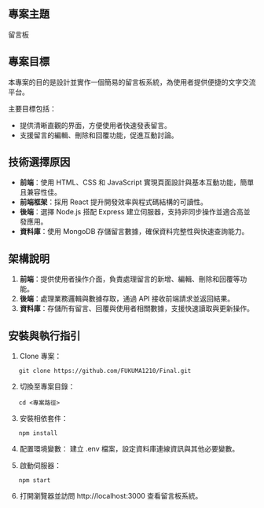 ## 專案主題
留言板

## 專案目標
本專案的目的是設計並實作一個簡易的留言板系統，為使用者提供便捷的文字交流平台。  

主要目標包括：  
  - 提供清晰直觀的界面，方便使用者快速發表留言。  
  - 支援留言的編輯、刪除和回覆功能，促進互動討論。   

## 技術選擇原因
  - **前端**：使用 HTML、CSS 和 JavaScript 實現頁面設計與基本互動功能，簡單且兼容性佳。
  - **前端框架**：採用 React 提升開發效率與程式碼結構的可讀性。
  - **後端**：選擇 Node.js 搭配 Express 建立伺服器，支持非同步操作並適合高並發應用。
  - **資料庫**：使用 MongoDB 存儲留言數據，確保資料完整性與快速查詢能力。  

## 架構說明
  1. **前端**：提供使用者操作介面，負責處理留言的新增、編輯、刪除和回覆等功能。  
  2. **後端**：處理業務邏輯與數據存取，通過 API 接收前端請求並返回結果。  
  3. **資料庫**：存儲所有留言、回覆與使用者相關數據，支援快速讀取與更新操作。 

## 安裝與執行指引
  1. Clone 專案：
  ```
     git clone https://github.com/FUKUMA1210/Final.git
  ```

  2. 切換至專案目錄：
  ```
     cd <專案路徑>
  ```

  3. 安裝相依套件：
  ```
     npm install
  ```
  4. 配置環境變數：
     建立 .env 檔案，設定資料庫連線資訊與其他必要變數。  
    
  5. 啟動伺服器：
  ```
     npm start  
  ```
  6. 打開瀏覽器並訪問 http://localhost:3000 查看留言板系統。